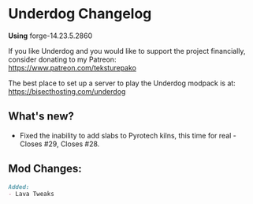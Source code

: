 # Underdog Changelog
**Using** forge-14.23.5.2860

If you like Underdog and you would like to support the project financially, consider donating to my Patreon: \
https://www.patreon.com/teksturepako

The best place to set up a server to play the Underdog modpack is at: \
https://bisecthosting.com/underdog

## What's new?
- Fixed the inability to add slabs to Pyrotech kilns, this time for real - Closes #29, Closes #28.

## Mod Changes:
```markdown
Added:
- Lava Tweaks
```
